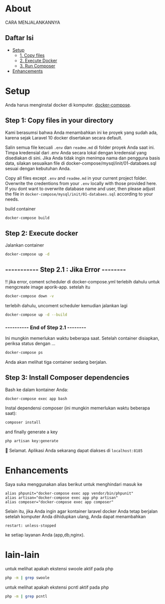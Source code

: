 # About

CARA MENJALANKANNYA

## Daftar Isi

-   [Setup](#setup)
    -   [1. Copy files](#step-1-copy-files-in-your-directory)
    -   [2. Execute Docker](#step-2-execute-docker)
    -   [3. Run Composer](#step-3-install-composer-dependencies)
-   [Enhancements](#enhancements)

# Setup

Anda harus menginstal docker di komputer. [docker-compose](https://docs.docker.com/compose/install/).

## Step 1: Copy files in your directory

Kami berasumsi bahwa Anda menambahkan ini ke proyek yang sudah ada, karena sejak Laravel 10 docker disertakan secara default.

Salin semua file kecuali `.env` dan `readme.md` di folder proyek Anda saat ini. Timpa kredensial dari .env Anda secara lokal dengan kredensial yang disediakan di sini. Jika Anda tidak ingin menimpa nama dan pengguna basis data, silakan sesuaikan file di docker-compose/mysql/init/01-databaes.sql sesuai dengan kebutuhan Anda.

Copy all files except `.env` and `readme.md` in your current project folder. Overwrite the credentions from your `.env` locally with those provided here. If you dont want to overwrite database name and user, then please adjust the file in `docker-compose/mysql/init/01-databaes.sql` according to your needs.

build container

```sh
docker-compose build
```

## Step 2: Execute docker

Jalankan container

```sh
docker-compose up -d
```

## ----------- Step 2.1 : Jika Error --------

!! jika error, coment scheduler di docker-compose.yml terlebih dahulu untuk mengcreate image aporik-app. setelah itu

```sh
docker-compose down -v

```

terlebih dahulu, uncoment scheduler kemudian jalankan lagi

```sh
docker-compose up -d --build
```

### ---------- End of Step 2.1 --------

Ini mungkin memerlukan waktu beberapa saat. Setelah container disiapkan, periksa status dengan ...

```sh
docker-compose ps
```

Anda akan melihat tiga container sedang berjalan.

## Step 3: Install Composer dependencies

Bash ke dalam kontainer Anda:

```sh
docker-compose exec app bash
```

Instal dependensi composer (ini mungkin memerlukan waktu beberapa saat):

```sh
composer install
```

and finally generate a key

```sh
php artisan key:generate
```

:tada: Selamat. Aplikasi Anda sekarang dapat diakses di `localhost:8185`

# Enhancements

Saya suka menggunakan alias berikut untuk menghindari masuk ke

```
alias phpunit="docker-compose exec app vendor/bin/phpunit"
alias artisan="docker-compose exec app php artisan"
alias composer="docker-compose exec app composer"
```

Selain itu, jika Anda ingin agar kontainer laravel docker Anda tetap berjalan setelah komputer Anda dihidupkan ulang, Anda dapat menambahkan

```
restart: unless-stopped
```

ke setiap layanan Anda (app,db,nginx).

# lain-lain

untuk melihat apakah ekstensi swoole aktif pada php

```sh
php -m | grep swoole
```

untuk melihat apakah ekstensi pcntl aktif pada php

```sh
php -m | grep pcntl
```
